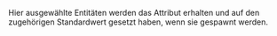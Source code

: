 Hier ausgewählte Entitäten werden das Attribut erhalten und auf den zugehörigen Standardwert gesetzt haben, wenn sie gespawnt werden.